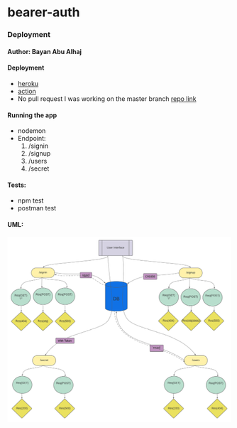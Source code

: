 # bearer-auth
### Deployment 

#### Author: Bayan Abu Alhaj

#### Deployment

* [heroku](https://ba-bearer-auth.herokuapp.com/)
* [action](https://github.com/BayanAbualhaj/bearer-auth/actions)
* No pull request I was working on the master branch [repo link](https://github.com/BayanAbualhaj/bearer-auth)

#### Running the app
* nodemon 
* Endpoint:
    1. /signin 
    2. /signup
    3. /users
    4. /secret

#### Tests:
* npm test 
* postman test 

#### UML:

![UML](https://github.com/BayanAbualhaj/bearer-auth/blob/master/assets/Blank%20board%20(10).png?raw=true)